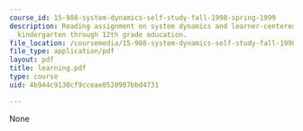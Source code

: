 ```yaml
---
course_id: 15-988-system-dynamics-self-study-fall-1998-spring-1999
description: Reading assignment on system dynamics and learner-centered-learning in
  kindergarten through 12th grade education.
file_location: /coursemedia/15-988-system-dynamics-self-study-fall-1998-spring-1999/4b944c9130cf9cceae0520907bbd4731_learning.pdf
file_type: application/pdf
layout: pdf
title: learning.pdf
type: course
uid: 4b944c9130cf9cceae0520907bbd4731

---
```

None